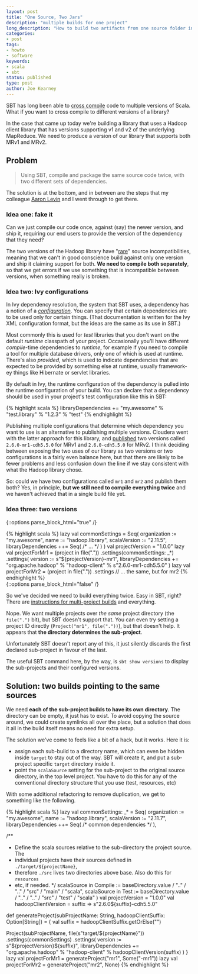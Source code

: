 ```yaml
---
layout: post
title: "One Source, Two Jars"
description: "multiple builds for one project"
long_description: "How to build two artifacts from one source folder in SBT"
categories:
- post
tags:
- howto
- software
keywords:
- scala
- sbt
status: published
type: post
author: Joe Kearney
---
```


SBT has long been able to [cross compile](http://www.scala-sbt.org/0.13/docs/Cross-Build.html) code to multiple versions of Scala. What if you want to cross compile to different versions of a library?

In the case that came up today we're building a library that uses a Hadoop client library that has versions supporting v1 and v2 of the underlying MapReduce. We need to produce a version of our library that supports both MRv1 and MRv2.

## Problem

> Using SBT, compile and package the same source code twice, with two different sets of dependencies.

The solution is at the bottom, and in between are the steps that my colleague [Aaron Levin](http://aaronlevin.ca) and I went through to get there.

### Idea one: fake it

Can we just compile our code once, against (say) the newer version, and ship it, requiring our end users to provide the version of the dependency that they need?

The two versions of the Hadoop library have "[rare](https://www.cloudera.com/documentation/enterprise/latest/topics/cdh_ig_mapreduce_to_yarn_migrate.html)" source incompatibilities, meaning that we can't in good conscience build against only one version and ship it claiming support for both. **We need to compile both separately**, so that we get errors if we use something that is incompatible between versions, when something really is broken.

### Idea two: Ivy configurations

In Ivy dependency resolution, the system that SBT uses, a dependency has a notion of a [_configuration_](https://ant.apache.org/ivy/history/latest-milestone/ivyfile/configurations.html). You can specify that certain dependencies are to be used only for certain things. (That documentation is written for the Ivy XML configuration format, but the ideas are the same as its use in SBT.)

Most commonly this is used for _test_ libraries that you don't want on the default _runtime_ classpath of your project. Occasionally you'll have different _compile_-time dependencies to _runtime_, for example if you need to compile a tool for multiple database drivers, only one of which is used at runtime. There's also _provided_, which is used to indicate dependencies that are expected to be provided by something else at runtime, usually framework-ey things like Hibernate or servlet libraries.

By default in Ivy, the runtime configuration of the dependency is pulled into the runtime configuration of your build. You can declare that a dependency should be used in your project's test configuration like this in SBT:

{% highlight scala %}
libraryDependencies += "my.awesome" % "test.library" % "1.2.3" % "test"
{% endhighlight %}

Publishing multiple configurations that determine which dependency you want to use is an alternative to publishing multiple versions. Cloudera went with the latter approach for this library, and [published](https://maven-repository.com/artifact/org.apache.hadoop/hadoop-client) two versions called `2.6.0-mr1-cdh5.5.0` for MRv1 and `2.6.0-cdh5.5.0` for MRv2. I think deciding between exposing the two uses of our library as two versions or two configurations is a fairly even balance here, but that there are likely to be fewer problems and less confusion down the line if we stay consistent with what the Hadoop library chose.

So: could we have two configurations called `mr1` and `mr2` and publish them both? Yes, in principle, **but we still need to compile everything twice** and we haven't achieved that in a single build file yet.

### Idea three: two versions

{::options parse_block_html="true" /}
<div class="inline-image-right">
{% highlight scala %}
lazy val commonSettings = Seq(
  organization := "my.awesome",
  name := "hadoop.library",
  scalaVersion := "2.11.5",
  libraryDependencies ++= Seq( /* ... */ )
)
val projectVersion = "1.0.0"
lazy val projectForMr1 = (project in file("."))
  .settings(commonSettings: _*)
  .settings(
    version := s"${projectVersion}-mr1",
    libraryDependencies += "org.apache.hadoop"
      % "hadoop-client" % s"2.6.0-mr1-cdh5.5.0"
  )
lazy val projectForMr2 = (project in file("."))
  .settings // ... the same, but for mr2
{% endhighlight %}
</div>
{::options parse_block_html="false" /}

So we've decided we need to build everything twice. Easy in SBT, right? There are [instructions for multi-project builds](http://www.scala-sbt.org/0.13/docs/Multi-Project.html) and everything.

Nope. We want multiple projects over _the same_ project directory (the `file(".")` bit), but SBT doesn't support that. You can even try setting a project ID directly (`Project("mr1", file("."))`), but that doesn't help. It appears that **the directory determines the sub-project**.

Unfortunately SBT doesn't report any of this, it just silently discards the first declared sub-project in favour of the last.

The useful SBT command here, by the way, is `sbt show versions` to display the sub-projects and their configured versions.

<div class="clearfix"></div>

## Solution: two builds pointing to the same sources

We need **each of the sub-project builds to have its own directory**. The directory can be empty, it just has to exist. To avoid copying the source around, we could create symlinks all over the place, but a solution that does it all in the build itself means no need for extra setup.

The solution we've come to feels like a bit of a hack, but it works. Here it is:

* assign each sub-build to a directory name, which can even be hidden inside `target` to stay out of the way. SBT will create it, and put a sub-project specific `target` directory inside it.
* point the `scalaSource` setting for the sub-project to the original source directory, in the top level project. You have to do this for any of the conventional directory structure that you use (test, resources, etc)

With some additional refactoring to remove duplication, we get to something like the following.

{% highlight scala %}
lazy val commonSettings: _* = Seq(
  organization := "my.awesome",
  name := "hadoop.library",
  scalaVersion := "2.11.7",
  libraryDependencies ++= Seq( /* common dependencies */ ),

  /**
   * Define the scala sources relative to the sub-directory the project source. The
   * individual projects have their sources defined in `./target/${projectName}`,
   * therefore `./src` lives two directories above base. Also do this for `resources`
   * etc, if needed.
   */
  scalaSource in Compile := baseDirectory.value / ".." / ".." / "src" / "main" / "scala",
  scalaSource in Test    := baseDirectory.value / ".." / ".." / "src" / "test" / "scala"
)
val projectVersion = "1.0.0"
val hadoopClientVersion = suffix => s"2.6.0${suffix}-cdh5.5.0"

def generateProject(subProjectName: String, hadoopClientSuffix: Option[String]) = {
  val suffix = hadoopClientSuffix.getOrElse("")

  Project(subProjectName, file(s"target/${projectName}"))
    .settings(commonSettings)
    .settings(
      version := s"${projectVersion}${suffix}",
      libraryDependencies += "org.apache.hadoop"
        % "hadoop-client" % hadoopClientVersion(suffix)
    )
}
lazy val projectForMr1 = generateProject("mr1", Some("-mr1"))
lazy val projectForMr2 = generateProject("mr2", None)
{% endhighlight %}
